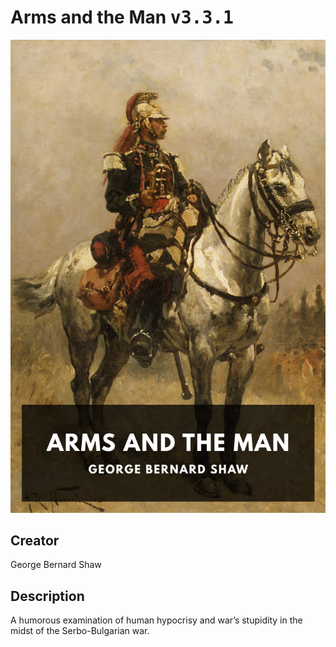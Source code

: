 
# Arms and the Man <kbd>v3.3.1</kbd>

<center>
  <img src="./cover-1024.jpg"/>
</center>

## Creator
George Bernard Shaw

## Description
A humorous examination of human hypocrisy and war’s stupidity in the midst of the Serbo-Bulgarian war.
